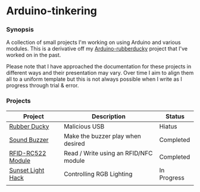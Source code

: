 # Arduino-tinkering

### Synopsis
A collection of small projects I'm working on using Arduino and various modules. This is a derivative off my [Arduino-rubberducky](https://github.com/dozmert/Arduino-rubberducky) project that I've worked on in the past.

Please note that I have approached the documentation for these projects in different ways and their presentation may vary. Over time I aim to align them all to a uniform template but this is not always possible when I write as I progress through trial & error.
### Projects

| Project                                                                                                        | Description                           | Status      |
| -------------------------------------------------------------------------------------------------------------- | ------------------------------------- | ----------- |
| [Rubber Ducky](https://github.com/dozmert/Arduino-Tinkering/blob/main/RubberDucky/Rubberducky.md)              | Malicious USB                         | Hiatus      |
| [Sound Buzzer](https://github.com/dozmert/Arduino-Tinkering/blob/main/SoundBuzzer/SoundBuzzer.md)              | Make the buzzer play when desired     | Completed   |
| [RFID-RC522 Module](https://github.com/dozmert/Arduino-Tinkering/blob/main/RFID-RC522/RFID-RC522.md)           | Read / Write using an RFID/NFC module | Completed   |
| [Sunset Light Hack](https://github.com/dozmert/Arduino-Tinkering/blob/main/SunsetLightHack/SunsetLightHack.md) | Controlling RGB Lighting              | In Progress |
|                                                                                                                |                                       |             |








# 